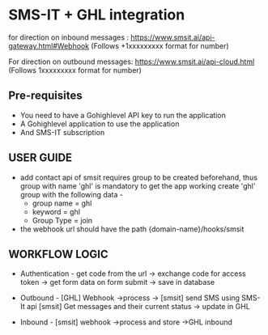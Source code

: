 # SMS-IT + GHL integration

for direction on inbound messages : https://www.smsit.ai/api-gateway.html#Webhook (Follows +1xxxxxxxxx format for number)

For direction on outbound messages: https://www.smsit.ai/api-cloud.html (Follows 1xxxxxxxxx format for number)

## Pre-requisites

- You need to have a Gohighlevel API key to run the application
- A Gohighlevel application to use the application
- And SMS-IT subscription

## USER GUIDE

- add contact api of smsit requires group to be created beforehand, thus group with name 'ghl' is mandatory to get the app working
  create 'ghl' group with the following data - 
   - group name = ghl
   - keyword = ghl
   - Group Type = join
- the webhook url should have the path {domain-name}/hooks/smsit


## WORKFLOW LOGIC

- Authentication - 
   get code from the url -> exchange code for access token -> get form data 
   on form submit -> save in database

- Outbound -
   [GHL] Webhook ->process -> [smsit] send SMS using SMS-It api
   [smsit] Get messages and their current status -> update in GHL

- Inbound -
   [smsit] webhook ->process and store ->GHL inbound

